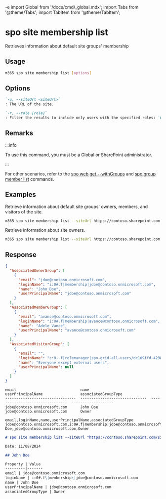 -e <!-- DISCLAIMER: All secrets, passwords, and sensitive values in this document are examples only and not real credentials. -->
import Global from '/docs/cmd/_global.mdx';
import Tabs from '@theme/Tabs';
import TabItem from '@theme/TabItem';

# spo site membership list

Retrieves information about default site groups' membership

## Usage

```sh
m365 spo site membership list [options]
```

## Options

```md definition-list
`-u, --siteUrl <siteUrl>`
: The URL of the site.

`-r, --role [role]`
: Filter the results to include only users with the specified roles: `Owner`, `Member`, or `Visitor`.
```

<Global />

## Remarks

:::info

To use this command, you must be a Global or SharePoint administrator.

:::

For other scenarios, refer to the [spo web get --withGroups](../web/web-get.mdx) and [spo group member list](../group/group-member-list.mdx) commands.

## Examples

Retrieve information about default site groups' owners, members, and visitors of the site.

```sh
m365 spo site membership list --siteUrl https://contoso.sharepoint.com
```

Retrieve information about site owners.

```sh
m365 spo site membership list --siteUrl https://contoso.sharepoint.com --role Owner
```

## Response

<Tabs>
  <TabItem value="JSON">

  ```json
  {
    "AssociatedOwnerGroup": [
      {
        "email": "jdoe@contoso.onmicrosoft.com",
        "loginName": "i:0#.f|membership|jdoe@contoso.onmicrosoft.com",
        "name": "John Doe",
        "userPrincipalName": "jdoe@contoso.onmicrosoft.com"
      }
    ],
    "AssociatedMemberGroup": [
      {
        "email": "avance@contoso.onmicrosoft.com",
        "loginName": "i:0#.f|membership|avance@contoso.onmicrosoft.com",
        "name": "Adele Vance",
        "userPrincipalName": "avance@contoso.onmicrosoft.com"
      }
    ],
    "AssociatedVisitorGroup": [
      {
        "email": "",
        "loginName": "c:0-.f|rolemanager|spo-grid-all-users/dc109ffd-4298-487e-9cbc-6b9b1a2cd3e2",
        "name": "Everyone except external users",
        "userPrincipalName": null
      }
    ]
  }
  ```
  </TabItem>
  <TabItem value="Text">

  ```text
  email                             name                            userPrincipalName                 associatedGroupType
  --------------------------------  ------------------------------  --------------------------------  -------------------
  jdoe@contoso.onmicrosoft.com      John Doe                        jdoe@contoso.onmicrosoft.com      Owner
  ```

  </TabItem>
    <TabItem value="CSV">

  ```csv
  email,loginName,name,userPrincipalName,associatedGroupType
  jdoe@contoso.onmicrosoft.com,i:0#.f|membership|jdoe@contoso.onmicrosoft.com,John Doe,jdoe@contoso.onmicrosoft.com,Owner
  ```

  </TabItem>
  <TabItem value="Markdown">

  ```md
  # spo site membership list --siteUrl "https://contoso.sharepoint.com/sites/AudienceTest"

  Date: 11/08/2024

  ## John Doe

  Property | Value
  ---------|-------
  email | jdoe@contoso.onmicrosoft.com
  loginName | i:0#.f\|membership\|jdoe@contoso.onmicrosoft.com
  name | John Doe
  userPrincipalName | jdoe@contoso.onmicrosoft.com
  associatedGroupType | Owner

  ```

  </TabItem>
</Tabs>
